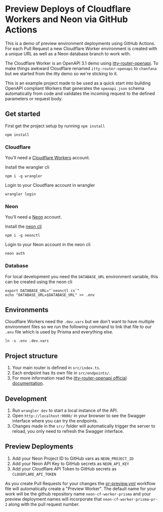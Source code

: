 # Preview Deploys of Cloudflare Workers and Neon via GitHub Actions

This is a demo of preview environment deployments using GitHub Actions. For each Pull Request a new Cloudflare Worker environment is created with a unique URL as well as a Neon database branch to work with.

The Cloudflare Worker is an OpenAPI 3.1 demo using [itty-router-openapi](https://github.com/cloudflare/itty-router-openapi). To make things awkward Cloudflare renamed `itty-router-openapi` to `chanfana` but we started from the itty demo so we're sticking to it.

This is an example project made to be used as a quick start into building OpenAPI compliant Workers that generates the
`openapi.json` schema automatically from code and validates the incoming request to the defined parameters or request body.

## Get started

First get the project setup by running `npm install`

```shell
npm install
```

### Cloudflare

You'll need a [Cloudflare Workers](https://workers.dev) account.

Install the wrangler cli

```shell
npm i -g wrangler
```

Login to your Cloudflare account in wrangler

```shell
wrangler login
```

### Neon

You'll need a [Neon](https://neon.tech/) account.

Install the [neon cli](https://github.com/neondatabase/neonctl#readme)

```shell
npm i -g neonctl
```

Login to your Neon account in the neon cli

```shell
neon auth
```

### Database

For local development you need the `DATABASE_URL` environment variable, this can be created using the neon cli

```shell
export DATABASE_URL="`neonctl cs`"
echo "DATABASE_URL=$DATABASE_URL" >> .env
```

## Environments

Cloudflare Workers need the `.dev.vars` but we don't want to have multiple environment files so we run the following command to link that file to our `.env` file which is used by Prisma and everything else.

```shell
ln -s .env .dev.vars
```

## Project structure

1. Your main router is defined in `src/index.ts`.
2. Each endpoint has its own file in `src/endpoints/`.
3. For more information read the [itty-router-openapi official documentation](https://cloudflare.github.io/itty-router-openapi/).

## Development

1. Run `wrangler dev` to start a local instance of the API.
2. Open `http://localhost:9000/` in your browser to see the Swagger interface where you can try the endpoints.
3. Changes made in the `src/` folder will automatically trigger the server to reload, you only need to refresh the Swagger interface.

## Preview Deployments

1. Add your Neon Project ID to GitHub vars as `NEON_PROJECT_ID`
2. Add your Neon API Key to GitHub secrets as `NEON_API_KEY`
3. Add your Cloudflare API Token to GitHub secrets as `CLOUDFLARE_API_TOKEN`

As you create Pull Requests for your changes the [pr-preview.yml](./.github/workflows/pr-preview.yml) workflow file will automatically create a "Preview Worker". The default name for your work will be the github repository name `neon-cf-worker-prisma` and your preview deployment names will incorporate that `neon-cf-worker-prisma-pr-2` along with the pull request number.
